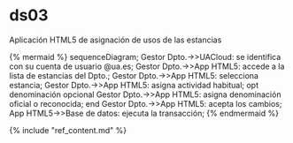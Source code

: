 # ds03

Aplicación HTML5 de asignación de usos de las estancias

{% mermaid %}
sequenceDiagram;
  Gestor Dpto.->>UACloud: se identifica con su cuenta de usuario @ua.es;
  Gestor Dpto.->>App HTML5: accede a la lista de estancias del Dpto.;
  Gestor Dpto.->>App HTML5: selecciona estancia;
  Gestor Dpto.->>App HTML5: asigna actividad habitual;
  opt denominación opcional
    Gestor Dpto.->>App HTML5: asigna denominación oficial o reconocida;
  end
  Gestor Dpto.->>App HTML5: acepta los cambios;
  App HTML5->>Base de datos: ejecuta la transacción;
{% endmermaid %}

{% include "ref_content.md" %}
